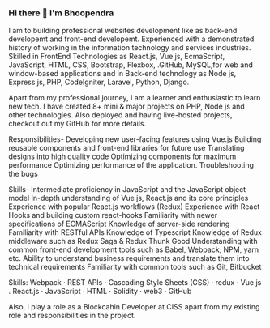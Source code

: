 ### Hi there 👋 I'm Bhoopendra 


<!-- **BhoopendraChaurasia/BhoopendraChaurasia** is a ✨ _special_ ✨ repository because its `README.md` (this file) appears on your GitHub profile.

Here are some ideas to get you started:

- 🔭 I’m currently working on ...
- 🌱 I’m currently learning ...
- 👯 I’m looking to collaborate on ...
- 🤔 I’m looking for help with ...
- 💬 Ask me about ...
- 📫 How to reach me: ...
- 😄 Pronouns: ...
- ⚡ Fun fact: ...
-->

I am to building professional websites development like as back-end developemt and front-end developemt. Experienced with a demonstrated history of working in the information technology and services industries. Skilled in FrontEnd Technologies as React.js, Vue js, EcmaScript, JavaScript, HTML, CSS, Bootstrap, Flexbox, .GitHub, MySQL,for web and window-based applications and in Back-end technology as Node js, Express js, PHP, CodeIgniter, Laravel, Python, Django.

Apart from my professional journey, I am a learner and enthusiastic to learn new tech. I have created 8+ mini & major projects on PHP, Node js and other technologies. Also deployed and having live-hosted projects, checkout out my GitHub for more details.

Responsibilities- Developing new user-facing features using Vue.js Building reusable components and front-end libraries for future use Translating designs into high quality code Optimizing components for maximum performance Optimizing performance of the application. Troubleshooting the bugs

Skills- Intermediate proficiency in JavaScript and the JavaScript object model In-depth understanding of Vue js, React.js and its core principles Experience with popular React.js workflows (Redux) Experience with React Hooks and building custom react-hooks Familiarity with newer specifications of ECMAScript Knowledge of server-side rendering Familiarity with RESTful APIs Knowledge of Typescript Knowledge of Redux middleware such as Redux Saga & Redux Thunk Good Understanding with common front-end development tools such as Babel, Webpack, NPM, yarn etc. Ability to understand business requirements and translate them into technical requirements Familiarity with common tools such as Git, Bitbucket

Skills: Webpack · REST APIs · Cascading Style Sheets (CSS) · redux · Vue js . React.js · JavaScript · HTML · Solidity · web3 · GitHub

Also, I play a role as a Blockcahin Developer at CISS apart from my existing role and responsibilities in the project.
<!-- Getting an opportunity to interact with many people and sharing thoughts out of the box -->

